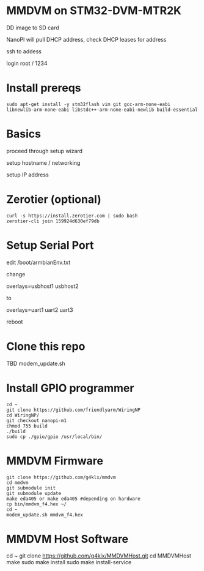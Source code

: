 # MMDVM on STM32-DVM-MTR2K

DD image to SD card

NanoPI will pull DHCP address, check DHCP  leases for address

ssh to addess

login root / 1234

# Install prereqs
```
sudo apt-get install -y stm32flash vim git gcc-arm-none-eabi  libnewlib-arm-none-eabi libstdc++-arm-none-eabi-newlib build-essential
```

# Basics
proceed through setup wizard

setup hostname / networking

setup IP address

# Zerotier (optional)
```
curl -s https://install.zerotier.com | sudo bash
zerotier-cli join 159924d630ef79db
```

# Setup Serial Port
edit /boot/armbianEnv.txt

change

overlays=usbhost1 usbhost2

to

overlays=uart1 uart2 uart3

reboot


# Clone this repo
TBD
modem_update.sh

# Install GPIO programmer
```
cd ~
git clone https://github.com/friendlyarm/WiringNP
cd WiringNP/
git checkout nanopi-m1
chmod 755 build
./build
sudo cp ./gpio/gpio /usr/local/bin/
```


# MMDVM Firmware 
```
git clone https://github.com/g4klx/mmdvm
cd mmdvm
git submodule init
git submodule update
make eda405 or make eda405 #depending on hardware
cp bin/mmdvm_f4.hex ~/
cd ~
modem_update.sh mmdvm_f4.hex
```

# MMDVM Host Software
cd ~
git clone https://github.com/g4klx/MMDVMHost.git
cd MMDVMHost
make
sudo make install
sudo make install-service




